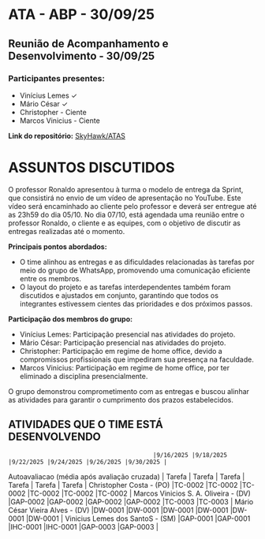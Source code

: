 # ATA - ABP - 30/09/25

## Reunião de Acompanhamento e Desenvolvimento - 30/09/25

### Participantes presentes:
- Vinícius Lemes ✓
- Mário César ✓
- Christopher - Ciente
- Marcos Vinicius - Ciente

**Link do repositório:** [SkyHawk/ATAS](https://github.com/hallwaytechgrupo/SkyHawk)

# ASSUNTOS DISCUTIDOS

O professor Ronaldo apresentou à turma o modelo de entrega da Sprint, que consistirá no envio de um vídeo de apresentação no YouTube. Este vídeo será encaminhado ao cliente pelo professor e deverá ser entregue até as 23h59 do dia 05/10. No dia 07/10, está agendada uma reunião entre o professor Ronaldo, o cliente e as equipes, com o objetivo de discutir as entregas realizadas até o momento.

**Principais pontos abordados:**
- O time alinhou as entregas e as dificuldades relacionadas às tarefas por meio do grupo de WhatsApp, promovendo uma comunicação eficiente entre os membros.
- O layout do projeto e as tarefas interdependentes também foram discutidos e ajustados em conjunto, garantindo que todos os integrantes estivessem cientes das prioridades e dos próximos passos.

**Participação dos membros do grupo:**
- Vinícius Lemes: Participação presencial nas atividades do projeto.
- Mário César: Participação presencial nas atividades do projeto.
- Christopher: Participação em regime de home office, devido a compromissos profissionais que impediram sua presença na faculdade.
- Marcos Vinicius: Participação em regime de home office, por ter eliminado a disciplina presencialmente.

O grupo demonstrou comprometimento com as entregas e buscou alinhar as atividades para garantir o cumprimento dos prazos estabelecidos.



## ATIVIDADES QUE O TIME ESTÁ DESENVOLVENDO

                                             |9/16/2025 |9/18/2025 |9/22/2025 |9/24/2025 |9/26/2025 |9/30/2025 |
Autoavaliacao (média após avaliação cruzada) |  Tarefa  |  Tarefa  |  Tarefa  |  Tarefa  |  Tarefa  |  Tarefa  |
Christopher Costa  - (PO)                    |TC-0002   |TC-0002   |TC-0002   |TC-0002   |TC-0002   |TC-0002   |
Marcos Vinicios S. A. Oliveira - (DV)        |GAP-0002  |GAP-0002  |GAP-0002  |GAP-0002  |TC-0003   |TC-0003   |
Mário César Vieira Alves - (DV)              |DW-0001   |DW-0001   |DW-0001   |DW-0001   |DW-0001   |DW-0001   |
Vinicius Lemes dos SantoS - (SM)             |GAP-0001  |GAP-0001  |IHC-0001  |IHC-0001  |GAP-0003  |GAP-0003  |

						
						
						
						
						
						

